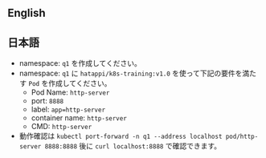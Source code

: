## English


## 日本語
- namespace: `q1` を作成してください。
- namespace: `q1` に `hatappi/k8s-training:v1.0` を使って下記の要件を満たす `Pod` を作成してください。
	- Pod Name: `http-server`
	- port: `8888`
	- label: `app=http-server`
	- container name: `http-server`
	- CMD: `http-server`
- 動作確認は `kubectl port-forward -n q1 --address localhost pod/http-server 8888:8888` 後に `curl localhost:8888` で確認できます。